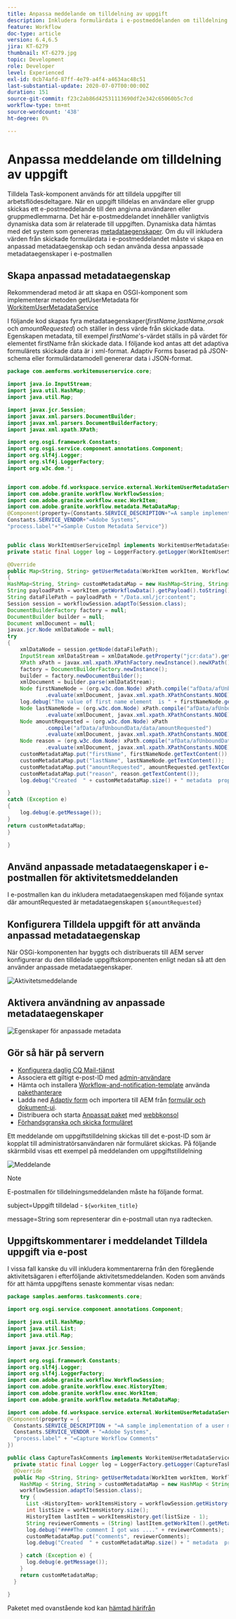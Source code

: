 ```yaml
---
title: Anpassa meddelande om tilldelning av uppgift
description: Inkludera formulärdata i e-postmeddelanden om tilldelning av uppgifter
feature: Workflow
doc-type: article
version: 6.4,6.5
jira: KT-6279
thumbnail: KT-6279.jpg
topic: Development
role: Developer
level: Experienced
exl-id: 0cb74afd-87ff-4e79-a4f4-a4634ac48c51
last-substantial-update: 2020-07-07T00:00:00Z
duration: 151
source-git-commit: f23c2ab86d42531113690df2e342c65060b5c7cd
workflow-type: tm+mt
source-wordcount: '438'
ht-degree: 0%

---
```


# Anpassa meddelande om tilldelning av uppgift

Tilldela Task-komponent används för att tilldela uppgifter till arbetsflödesdeltagare. När en uppgift tilldelas en användare eller grupp skickas ett e-postmeddelande till den angivna användaren eller gruppmedlemmarna.
Det här e-postmeddelandet innehåller vanligtvis dynamiska data som är relaterade till uppgiften. Dynamiska data hämtas med det system som genereras [metadataegenskaper](https://experienceleague.adobe.com/docs/experience-manager-65/forms/publish-process-aem-forms/use-metadata-in-email-notifications.html#using-system-generated-metadata-in-an-email-notification).
Om du vill inkludera värden från skickade formulärdata i e-postmeddelandet måste vi skapa en anpassad metadataegenskap och sedan använda dessa anpassade metadataegenskaper i e-postmallen



## Skapa anpassad metadataegenskap

Rekommenderad metod är att skapa en OSGI-komponent som implementerar metoden getUserMetadata för [WorkitemUserMetadataService](https://helpx.adobe.com/experience-manager/6-5/forms/javadocs/com/adobe/fd/workspace/service/external/WorkitemUserMetadataService.html#getUserMetadataMap--)

I följande kod skapas fyra metadataegenskaper(_firstName_,_lastName_,_orsak_ och _amountRequested_) och ställer in dess värde från skickade data. Egenskapen metadata, till exempel _firstName_&#39;s-värdet ställs in på värdet för elementet firstName från skickade data. I följande kod antas att det adaptiva formulärets skickade data är i xml-format. Adaptiv Forms baserad på JSON-schema eller formulärdatamodell genererar data i JSON-format.


```java
package com.aemforms.workitemuserservice.core;

import java.io.InputStream;
import java.util.HashMap;
import java.util.Map;

import javax.jcr.Session;
import javax.xml.parsers.DocumentBuilder;
import javax.xml.parsers.DocumentBuilderFactory;
import javax.xml.xpath.XPath;

import org.osgi.framework.Constants;
import org.osgi.service.component.annotations.Component;
import org.slf4j.Logger;
import org.slf4j.LoggerFactory;
import org.w3c.dom.*;


import com.adobe.fd.workspace.service.external.WorkitemUserMetadataService;
import com.adobe.granite.workflow.WorkflowSession;
import com.adobe.granite.workflow.exec.WorkItem;
import com.adobe.granite.workflow.metadata.MetaDataMap;
@Component(property={Constants.SERVICE_DESCRIPTION+"=A sample implementation of a user metadata service.",
Constants.SERVICE_VENDOR+"=Adobe Systems",
"process.label"+"=Sample Custom Metadata Service"})


public class WorkItemUserServiceImpl implements WorkitemUserMetadataService {
private static final Logger log = LoggerFactory.getLogger(WorkItemUserServiceImpl.class);

@Override
public Map<String, String> getUserMetadata(WorkItem workItem, WorkflowSession workflowSession,MetaDataMap metadataMap)
{
HashMap<String, String> customMetadataMap = new HashMap<String, String>();
String payloadPath = workItem.getWorkflowData().getPayload().toString();
String dataFilePath = payloadPath + "/Data.xml/jcr:content";
Session session = workflowSession.adaptTo(Session.class);
DocumentBuilderFactory factory = null;
DocumentBuilder builder = null;
Document xmlDocument = null;
javax.jcr.Node xmlDataNode = null;
try
{
    xmlDataNode = session.getNode(dataFilePath);
    InputStream xmlDataStream = xmlDataNode.getProperty("jcr:data").getBinary().getStream();
    XPath xPath = javax.xml.xpath.XPathFactory.newInstance().newXPath();
    factory = DocumentBuilderFactory.newInstance();
    builder = factory.newDocumentBuilder();
    xmlDocument = builder.parse(xmlDataStream);
    Node firstNameNode = (org.w3c.dom.Node) xPath.compile("afData/afUnboundData/data/firstName")
            .evaluate(xmlDocument, javax.xml.xpath.XPathConstants.NODE);
    log.debug("The value of first name element  is " + firstNameNode.getTextContent());
    Node lastNameNode = (org.w3c.dom.Node) xPath.compile("afData/afUnboundData/data/lastName")
            .evaluate(xmlDocument, javax.xml.xpath.XPathConstants.NODE);
    Node amountRequested = (org.w3c.dom.Node) xPath
            .compile("afData/afUnboundData/data/amountRequested")
            .evaluate(xmlDocument, javax.xml.xpath.XPathConstants.NODE);
    Node reason = (org.w3c.dom.Node) xPath.compile("afData/afUnboundData/data/reason")
            .evaluate(xmlDocument, javax.xml.xpath.XPathConstants.NODE);
    customMetadataMap.put("firstName", firstNameNode.getTextContent());
    customMetadataMap.put("lastName", lastNameNode.getTextContent());
    customMetadataMap.put("amountRequested", amountRequested.getTextContent());
    customMetadataMap.put("reason", reason.getTextContent());
    log.debug("Created  " + customMetadataMap.size() + " metadata  properties");

}
catch (Exception e)
{
    log.debug(e.getMessage());
}
return customMetadataMap;
}

}
```

## Använd anpassade metadataegenskaper i e-postmallen för aktivitetsmeddelanden

I e-postmallen kan du inkludera metadataegenskapen med följande syntax där amountRequested är metadataegenskapen `${amountRequested}`

## Konfigurera Tilldela uppgift för att använda anpassad metadataegenskap

När OSGi-komponenten har byggts och distribuerats till AEM server konfigurerar du den tilldelade uppgiftskomponenten enligt nedan så att den använder anpassade metadataegenskaper.


![Aktivitetsmeddelande](assets/task-notification.PNG)

## Aktivera användning av anpassade metadataegenskaper

![Egenskaper för anpassade metadata](assets/custom-meta-data-properties.PNG)

## Gör så här på servern

* [Konfigurera daglig CQ Mail-tjänst](https://experienceleague.adobe.com/docs/experience-manager-65/administering/operations/notification.html#configuring-the-mail-service)
* Associera ett giltigt e-post-ID med [admin-användare](http://localhost:4502/security/users.html)
* Hämta och installera [Workflow-and-notification-template](assets/workflow-and-task-notification-template.zip) använda [pakethanterare](http://localhost:4502/crx/packmgr/index.jsp)
* Ladda ned [Adaptiv form](assets/request-travel-authorization.zip) och importera till AEM från [formulär och dokument-ui](http://localhost:4502/aem/forms.html/content/dam/formsanddocuments).
* Distribuera och starta [Anpassat paket](assets/work-items-user-service-bundle.jar) med [webbkonsol](http://localhost:4502/system/console/bundles)
* [Förhandsgranska och skicka formuläret](http://localhost:4502/content/dam/formsanddocuments/requestfortravelauhtorization/jcr:content?wcmmode=disabled)

Ett meddelande om uppgiftstilldelning skickas till det e-post-ID som är kopplat till administratörsanvändaren när formuläret skickas. På följande skärmbild visas ett exempel på meddelanden om uppgiftstilldelning

![Meddelande](assets/task-nitification-email.png)

>[!NOTE]
>E-postmallen för tilldelningsmeddelanden måste ha följande format.
>
> subject=Uppgift tilldelad - `${workitem_title}`
>
> message=String som representerar din e-postmall utan nya radtecken.

## Uppgiftskommentarer i meddelandet Tilldela uppgift via e-post

I vissa fall kanske du vill inkludera kommentarerna från den föregående aktivitetsägaren i efterföljande aktivitetsmeddelanden. Koden som används för att hämta uppgiftens senaste kommentar visas nedan:

```java
package samples.aemforms.taskcomments.core;

import org.osgi.service.component.annotations.Component;

import java.util.HashMap;
import java.util.List;
import java.util.Map;

import javax.jcr.Session;

import org.osgi.framework.Constants;
import org.slf4j.Logger;
import org.slf4j.LoggerFactory;
import com.adobe.granite.workflow.WorkflowSession;
import com.adobe.granite.workflow.exec.HistoryItem;
import com.adobe.granite.workflow.exec.WorkItem;
import com.adobe.granite.workflow.metadata.MetaDataMap;

import com.adobe.fd.workspace.service.external.WorkitemUserMetadataService;
@Component(property = {
  Constants.SERVICE_DESCRIPTION + "=A sample implementation of a user metadata service.",
  Constants.SERVICE_VENDOR + "=Adobe Systems",
  "process.label" + "=Capture Workflow Comments"
})

public class CaptureTaskComments implements WorkitemUserMetadataService {
  private static final Logger log = LoggerFactory.getLogger(CaptureTaskComments.class);
  @Override
  public Map <String, String> getUserMetadata(WorkItem workItem, WorkflowSession workflowSession, MetaDataMap metadataMap) {
    HashMap < String, String > customMetadataMap = new HashMap < String, String > ();
    workflowSession.adaptTo(Session.class);
    try {
      List <HistoryItem> workItemsHistory = workflowSession.getHistory(workItem.getWorkflow());
      int listSize = workItemsHistory.size();
      HistoryItem lastItem = workItemsHistory.get(listSize - 1);
      String reviewerComments = (String) lastItem.getWorkItem().getMetaDataMap().get("workitemComment");
      log.debug("####The comment I got was ...." + reviewerComments);
      customMetadataMap.put("comments", reviewerComments);
      log.debug("Created  " + customMetadataMap.size() + " metadata  properties");

    } catch (Exception e) {
      log.debug(e.getMessage());
    }
    return customMetadataMap;
  }

}
```

Paketet med ovanstående kod kan [hämtad härifrån](assets/samples.aemforms.taskcomments.taskcomments.core-1.0-SNAPSHOT.jar)

